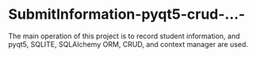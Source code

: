 # SubmitInformation-pyqt5-crud-...-
The main operation of this project is to record student information, and pyqt5, SQLITE, SQLAlchemy ORM, CRUD, and context manager are used.
